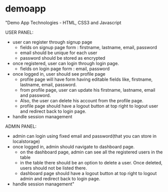 # demoapp
"Demo App 
Technologies - HTML, CSS3 and Javascript

USER PANEL:
-   user can register through signup page
    -   fields on signup page form : firstname, lastname, email, password
    -   email should be unique for each user
    -   password should be stored as encrypted
- once registered, user can login through login page.
    -   fields on login page form : email, password
- once logged in, user should see profile page
    -   profile page will have form having editable fields like, firstname, lastname, email, password.
    -   from profile page, user can update his firstname, lastname, email and password.
    -   Also, the user can delete his account from the profile page.
    -   profile page should have a logout button at top right to logout user and redirect back to login page.
- handle session management

ADMIN PANEL:
-   admin can login using fixed email and password(that you can store in localstorage)
-   once logged in, admin should navigate to dashboard page.
    -   on the dashboard page, admin can see all the registered users in the table
    -   in the table there should be an option to delete a user. Once deleted, users should not be listed there.
    -   dashboard page should have a logout button at top right to logout admin and redirect back to  login page.
- handle session management"
